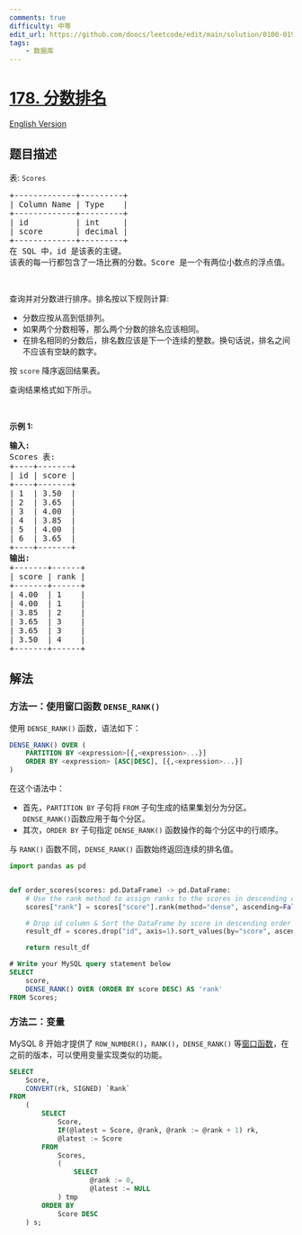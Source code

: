 ```yaml
---
comments: true
difficulty: 中等
edit_url: https://github.com/doocs/leetcode/edit/main/solution/0100-0199/0178.Rank%20Scores/README.md
tags:
    - 数据库
---
```


# [178. 分数排名](https://leetcode.cn/problems/rank-scores)

[English Version](/solution/0100-0199/0178.Rank%20Scores/README_EN.md)

## 题目描述

<!-- 这里写题目描述 -->

<p>表:&nbsp;<code>Scores</code></p>

<pre>
+-------------+---------+
| Column Name | Type    |
+-------------+---------+
| id          | int     |
| score       | decimal |
+-------------+---------+
在 SQL 中，id 是该表的主键。
该表的每一行都包含了一场比赛的分数。Score 是一个有两位小数点的浮点值。
</pre>

<p>&nbsp;</p>

<p>查询并对分数进行排序。排名按以下规则计算:</p>

<ul>
	<li>分数应按从高到低排列。</li>
	<li>如果两个分数相等，那么两个分数的排名应该相同。</li>
	<li>在排名相同的分数后，排名数应该是下一个连续的整数。换句话说，排名之间不应该有空缺的数字。</li>
</ul>

<p>按&nbsp;<code>score</code>&nbsp;降序返回结果表。</p>

<p>查询结果格式如下所示。</p>

<p>&nbsp;</p>

<p><strong>示例 1:</strong></p>

<pre>
<strong>输入:</strong> 
Scores 表:
+----+-------+
| id | score |
+----+-------+
| 1  | 3.50  |
| 2  | 3.65  |
| 3  | 4.00  |
| 4  | 3.85  |
| 5  | 4.00  |
| 6  | 3.65  |
+----+-------+
<strong>输出:</strong> 
+-------+------+
| score | rank |
+-------+------+
| 4.00  | 1    |
| 4.00  | 1    |
| 3.85  | 2    |
| 3.65  | 3    |
| 3.65  | 3    |
| 3.50  | 4    |
+-------+------+</pre>

## 解法

### 方法一：使用窗口函数 `DENSE_RANK()`

使用 `DENSE_RANK()` 函数，语法如下：

```sql
DENSE_RANK() OVER (
    PARTITION BY <expression>[{,<expression>...}]
    ORDER BY <expression> [ASC|DESC], [{,<expression>...}]
)
```

在这个语法中：

-   首先，`PARTITION BY` 子句将 `FROM` 子句生成的结果集划分为分区。`DENSE_RANK()`函数应用于每个分区。
-   其次，`ORDER BY` 子句指定 `DENSE_RANK()` 函数操作的每个分区中的行顺序。

与 `RANK()` 函数不同，`DENSE_RANK()` 函数始终返回连续的排名值。

<!-- tabs:start -->

```python
import pandas as pd


def order_scores(scores: pd.DataFrame) -> pd.DataFrame:
    # Use the rank method to assign ranks to the scores in descending order with no gaps
    scores["rank"] = scores["score"].rank(method="dense", ascending=False)

    # Drop id column & Sort the DataFrame by score in descending order
    result_df = scores.drop("id", axis=1).sort_values(by="score", ascending=False)

    return result_df
```

```sql
# Write your MySQL query statement below
SELECT
    score,
    DENSE_RANK() OVER (ORDER BY score DESC) AS 'rank'
FROM Scores;
```

<!-- tabs:end -->

### 方法二：变量

MySQL 8 开始才提供了 `ROW_NUMBER()`，`RANK()`，`DENSE_RANK()` 等[窗口函数](https://dev.mysql.com/doc/refman/8.0/en/window-function-descriptions.html)，在之前的版本，可以使用变量实现类似的功能。

<!-- tabs:start -->

```sql
SELECT
    Score,
    CONVERT(rk, SIGNED) `Rank`
FROM
    (
        SELECT
            Score,
            IF(@latest = Score, @rank, @rank := @rank + 1) rk,
            @latest := Score
        FROM
            Scores,
            (
                SELECT
                    @rank := 0,
                    @latest := NULL
            ) tmp
        ORDER BY
            Score DESC
    ) s;
```

<!-- tabs:end -->

<!-- end -->
